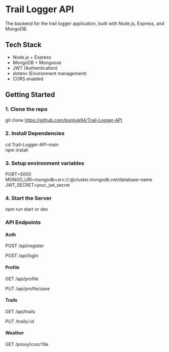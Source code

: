 # Trail Logger API

The backend for the trail logger application, built with Node.js, Express, and MongoDB.

## Tech Stack

- Node.js + Express
- MongoDB + Mongoose
- JWT (Authentication)
- dotenv (Environment management)
- CORS enabled  

## Getting Started  

### 1. Clone the repo  

git clone https://github.com/bomjuk94/Trail-Logger-API   

### 2. Install Dependencies  

cd Trail-Logger-API-main  
npm install  

### 3. Setup environment variables  

PORT=5000  
MONGO_URI=mongodb+srv://<username>:<password>@cluster.mongodb.net/database-name  
JWT_SECRET=your_jwt_secret   

### 4. Start the Server  

npm run start or dev  

### API Endpoints  

#### Auth  

POST /api/register  

POST /api/login  

#### Profile  

GET /api/profile  

PUT /api/profile/save   

#### Trails  

GET /api/trails  

PUT /trails/:id

#### Weather  

GET /proxy/icon/:file  
